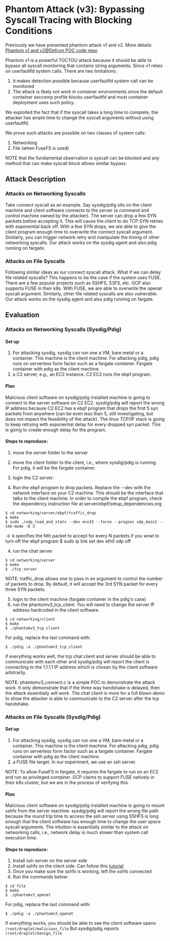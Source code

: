 # Phantom Attack (v3): Bypassing Syscall Tracing with Blocking Conditions 
Previously we have presented phantom attack v1 and v2. More details: 
[Phantom v1 and v2@Defcon POC code repo](https://raw.githubusercontent.com/rexguowork/phantom-attack/main/README.md)

Phantom v1 is a powerful TOCTOU attack because it should be able to bypass all 
syscall monitoring that contains string arguments. Since v1 relies on 
userfaultfd system calls. There are two limitations:
1. It makes detection possible because userfaultfd system call can be monitored
2. The attack is likely not work in container environments since the default container seccomp profile 
blocks userfaultfd and most container deployment uses such policy. 

We exploited the fact that if the syscall takes a long time to complete, the 
attacker has ample time to change the syscall arguments without using userfaultfd.

We prove such attacks are possible on two classes of system calls:
1. Networking
2. File (when FuseFS is used)

NOTE that the fundamental observation is syscall can be blocked and any method
that can make syscall block allows similar bypass.

## Attack Description

### Attacks on Networking Syscalls
Take connect syscall as an example. Say sysdig/pdig sits on the client machine
and client software connects to the server (a command and control machine owned
by the attacker). The server can drop a few SYN packets before accepting it.
This will cause the client to do TCP SYN retries with exponential back off.
With a few SYN drops, we are able to give the client program enough time to
overwrite the connect syscall argument. Similarly, you can trigger network
retry and manipulate the timing of other networking syscalls. Our attack works
on the sysdig agent and also pdig running on fargate.

### Attacks on File Syscalls
Following similar ideas as our connect syscall attack. What if we can delay
file related syscalls? This happens to be the case if the system uses FUSE.
There are a few popular projects such as SSHFS, S3FS, etc. GCP also supports
FUSE in their k8s. 
With FUSE, we are able to overwrite the openat syscall argument. Similarly,
other file related syscalls are also vulnerable. Our attack works on the sysdig
agent and also pdig running on fargate.

## Evaluation

### Attacks on Networking Syscalls (Sysdig/Pdig)

#### Set up 
1. For attacking sysdig, sysdig can run one a VM, bare metal or a container.
   This machine is the client machine.
   For attacking pdig, pdig runs on serverless form factor such as a fargate container. 
   Fargate container with pdig as the client machine.
2. a C2 server, e.g., an EC2 instance. C2 EC2 runs the ebpf program.

#### Plan
Malicious client software on sysdig/pdig installed machine is going to connect 
to the server software on C2 EC2. sysdig/pdig will report the wrong IP address because C2 EC2
has a ebpf program that drops the first 5 syn packets from anywhere (can be even 
less than 5, still investigating, but does not impact the feasibility of the attack). The linux
TCP/IP stack is going to keep retrying with exponential delay for every dropped
syn packet. This is going to create enough delay for the program. 


#### Steps to reproduce:

1. move the server folder to the server
2. move the client folder to the client, i.e., where sysdig/pdig is running.
   For pdig, it will be the fargate container.

3. login the C2 server:
4. Run the ebpf program to drop packets. Replace the --dev with the
   network interface on your C2 machine. This should be the interface that
talks to the client machine. In order to compile the ebpf program, check the
dependency instruction file at server/ebpf/setup_dependencies.org

```console
$ cd networking/server/ebpf/traffic_drop
$ make
$ sudo ./xdp_load_and_stats --dev ens33 --force --progsec xdp_main1 --skb-mode -D 3
```
`-D N` specifies the Nth packet to accept for every N packets
if you wnat to turn off the ebpf program
$ sudo ip link set dev eth0 xdp off

4. run the chat server
```console
$ cd networking/server
$ make
$ ./tcp_server
```
NOTE: 
traffic_drop allows one to pass in an argument to control the number of packets
to drop. By default, it will accept the 3rd SYN packet for every three SYN packets.

5. login to the client machine (fargate container in the pdig's case)
6. run the phantomv3_tcp_client. You will need to change the server IP address
   hardcoded in the client software.
```console
$ cd networking/client
$ make
$ ./phantomv3_tcp_client
```
For pdig, replace the last command with:
```console
$ ./pdig -a ./phantomv3_tcp_client
```
if everything works well, the tcp chat client and server should be able to communicate with each
other and sysdig/pdig will report the client is connecting to the 1.1.1.1 IP
address which is chosen by the client software arbitrarily.


NOTE:
phantomv3_connect.c is a simple POC to demonstrate the attack work. It only
demonstrate that if the three way handshake is delayed, then the attack
essentially will work. The chat client is more for a full blown demo to show
the attacker is able to communicate to the C2 server after the tcp handshake.

### Attacks on File Syscalls (Sysdig/Pdig)

#### Set up 
1. For attacking sysdig, sysdig can run one a VM, bare metal or a container.
   This machine is the client machine.
   For attacking pdig, pdig runs on serverless form factor such as a fargate container. 
   Fargate container with pdig as the client machine.
2. a FUSE file target. In our experiment, we use an ssh server. 

NOTE: To allow FuseFS in fargate, it requires the fargate to run on an EC2 and
run as privileged container. GCP claims to support FUSE natively in their k8s
cluster, but we are in the process of verifying this.


#### Plan
Malicious client software on sysdig/pdig installed machine is going to mount
sshfs from the server machine. sysdig/pdig will report the wrong file path because 
the round trip time to access the ssh server using SSHFS is long enough that
the client software has enough time to change the user space syscall arguments.
The intuition is essentially similar to the attack on networking calls, i.e.,
network delay is much slower than system call execution time.

#### Steps to reproduce:

1. Install ssh server on the server side
2. Install sshfs on the client side. Can follow this [tutorial](https://www.digitalocean.com/community/tutorials/how-to-use-sshfs-to-mount-remote-file-systems-over-ssh) 
3. Once you make sure the sshfs is working, left the sshfs connected
4. Run the commands below:

```console
$ cd file
$ make
$ ./phantomv3_openat
```
For pdig, replace the last command with:
```console
$ ./pdig -a ./phantomv3_openat
```

If everything works, you should be able to see the client software opens 
`/root/droplet/malicious_file`
But sysdig/pdig reports
`/root/droplet/benign_file`
